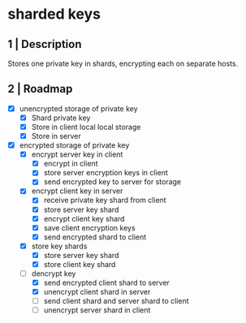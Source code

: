 # sharded keys

## 1 | Description

Stores one private key in shards, encrypting each on separate hosts.

## 2 | Roadmap

- [x] unencrypted storage of private key
  - [x] Shard private key
  - [x] Store in client local local storage
  - [x] Store in server
- [x] encrypted storage of private key
  - [x] encrypt server key in client
    - [x] encrypt in client
    - [x] store server encryption keys in client
    - [x] send encrypted key to server for storage
  - [x] encrypt client key in server
    - [x] receive private key shard from client
    - [x] store server key shard
    - [x] encrypt client key shard
    - [x] save client encryption keys
    - [x] send encrypted shard to client
  - [x] store key shards
    - [x] store server key shard
    - [x] store client key shard
  - [ ] dencrypt key
    - [x] send encrypted client shard to server
    - [x] unencrypt client shard in server
    - [ ] send client shard and server shard to client
    - [ ] unencrypt server shard in client
